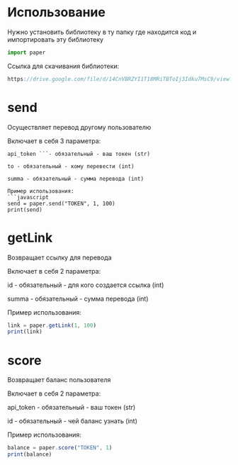 # Использование
Нужно установить библиотеку в ту папку где находится код и импортировать эту библиотеку
```javascript
import paper
```
Ссылка для скачивания библиотеки:
```javascript
https://drive.google.com/file/d/14CnVBRZYI1T18MRiTBToIj3Idku7MsC9/view?usp=drivesdk
```

# send
Осуществляет перевод другому пользователю

Включает в себя 3 параметра:
```
api_token ```- обязательный - ваш токен (str)

to - обязательный - кому перевести (int)

summa - обязательный - сумма перевода (int)

Пример использования:
```javascript
send = paper.send("TOKEN", 1, 100)
print(send)
```

# getLink
Возвращает ссылку для перевода

Включает в себя 2 параметра:

id - обязательный - для кого создается ссылка (int)

summa - обязательный - сумма перевода (int)

Пример использования:
```javascript
link = paper.getLink(1, 100)
print(link)
```

# score
Возвращает баланс пользователя

Включает в себя 2 параметра:

api_token - обязательный - ваш токен (str)

id - обязательный - чей баланс узнать (int)

Пример использования:
```javascript
balance = paper.score("TOKEN", 1)
print(balance)
```
